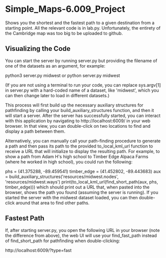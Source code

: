 # Simple_Maps-6.009_Project
 Shows you the shortest and the fastest path to a given destination from a starting point. All the relevant code is in lab.py.
 Unfortunately, the entirety of the Cambridge map was too big to be uploaded to github. 
 
 ## Visualizing the Code
You can start the server by running server.py but providing the filename of one of the datasets as an argument, for example:

python3 server.py midwest
or 
python server.py midwest

(If you are not using a terminal to run your code, you can replace sys.argv[1] in server.py with a hard-coded name of a dataset, like 'midwest', which you can then change later to load in different datasets.)

This process will first build up the necessary auxiliary structures for pathfinding by calling your build_auxiliary_structures function, and then it will start a server. After the server has successfully started, you can interact with this application by navigating to http://localhost:6009/ in your web browser. In that view, you can double-click on two locations to find and display a path between them.

Alternatively, you can manually call your path-finding procedure to generate a path and then pass its path to the provided to_local_kml_url function to receive a URL that will initialize to display the resulting path. For example, to show a path from Adam H's high school to Timber Edge Alpaca Farms (where he worked in high school), you could run the following:

phs = (41.375288, -89.459541)
timber_edge = (41.452802, -89.443683)
aux = build_auxiliary_structures('resources/midwest.nodes', 'resources/midwest.ways')
print(to_local_kml_url(find_short_path(aux, phs, timber_edge)))
which should print out a URL that, when pasted into the browser, shows the path you found (assuming the server is running). If you started the server with the midwest dataset loaded, you can then double-click around that area to find other paths.


## Fastest Path 
If, after starting server.py, you open the following URL in your browser (note the difference from above), the web UI will use your find_fast_path instead of find_short_path for pathfinding when double-clicking:

http://localhost:6009/?type=fast
 
